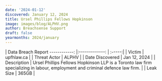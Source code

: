 ```yaml
---
date: '2024-01-12'
discovered: January 12, 2024
title: Ursel Phillips Fellows Hopkinson
image: images/blog/ALPHV.png
author: Breachsense Support
draft: false
yearmonths: 2024/january
---
```



| Data Breach Report
------------:     |:-------------:    | :-----:|
| Victim      | upfhlaw.ca      | 
| Threat Actor      | ALPHV      | 
| Date Discovered      | Jan 12, 2024      | 
| Description      | Ursel Phillips Fellows Hopkinson LLP is a Toronto law firm specializing in labour, employment and criminal defence law firm.      | 
| Leak Size      | 365GB      | 

